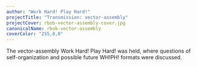 ```yaml
---
author: "Work Hard! Play Hard!"
projectTitle: "Transmission: vector-assembly"
projectCover: rbob-vector-assembly-cover.jpg
canonicalName: rbob-vector-assembly
coverColor: "255,0,0"
---
```


The vector-assembly Work Hard! Play Hard! was held, where questions of self-organization and possible future WH!PH! formats were discussed.